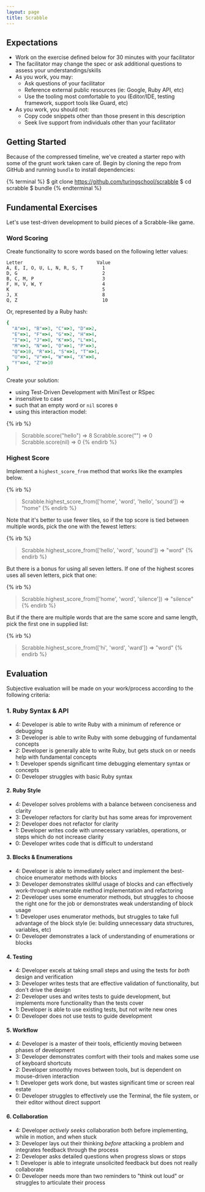```yaml
---
layout: page
title: Scrabble
---
```


## Expectations

* Work on the exercise defined below for 30 minutes with your facilitator
* The facilitator may change the spec or ask additional questions to assess your understandings/skills
* As you work, you may:
  * Ask questions of your facilitator
  * Reference external public resources (ie: Google, Ruby API, etc)
  * Use the tooling most comfortable to you (Editor/IDE, testing framework, support tools like Guard, etc)
* As you work, you should not:
  * Copy code snippets other than those present in this description
  * Seek live support from individuals other than your facilitator

## Getting Started

Because of the compressed timeline, we've created a starter repo with some of the grunt work taken care of. Begin by cloning the repo from GitHub and running `bundle` to install dependencies:

{% terminal %}
$ git clone https://github.com/turingschool/scrabble
$ cd scrabble
$ bundle
{% endterminal %}

## Fundamental Exercises

Let's use test-driven development to build pieces of a Scrabble-like game.

### Word Scoring

Create functionality to score words based on the following letter values:

```plain
Letter                           Value
A, E, I, O, U, L, N, R, S, T       1
D, G                               2
B, C, M, P                         3
F, H, V, W, Y                      4
K                                  5
J, X                               8
Q, Z                               10
```

Or, represented by a Ruby hash:

```ruby
{
  "A"=>1, "B"=>3, "C"=>3, "D"=>2,
  "E"=>1, "F"=>4, "G"=>2, "H"=>4,
  "I"=>1, "J"=>8, "K"=>5, "L"=>1,
  "M"=>3, "N"=>1, "O"=>1, "P"=>3,
  "Q"=>10, "R"=>1, "S"=>1, "T"=>1,
  "U"=>1, "V"=>4, "W"=>4, "X"=>8,
  "Y"=>4, "Z"=>10
}
```

Create your solution:

* using Test-Driven Development with MiniTest or RSpec
* insensitive to case
* such that an empty word or `nil` scores `0`
* using this interaction model:

{% irb %}
> Scrabble.score("hello")
=> 8
> Scrabble.score("")
=> 0
> Scrabble.score(nil)
=> 0
{% endirb %}

### Highest Score

Implement a `highest_score_from` method that works like the examples below.

{% irb %}
> Scrabble.highest_score_from(['home', 'word', 'hello', 'sound'])
=> "home"
{% endirb %}

Note that it's better to use fewer tiles, so if the top score is tied between multiple words, pick the one with the fewest letters:

{% irb %}
> Scrabble.highest_score_from(['hello', 'word', 'sound'])
=> "word"
{% endirb %}

But there is a bonus for using all seven letters. If one of the highest scores uses all seven letters, pick that one:

{% irb %}
> Scrabble.highest_score_from(['home', 'word', 'silence'])
=> "silence"
{% endirb %}

But if the there are multiple words that are the same score and same length, pick the first one in supplied list:

{% irb %}
> Scrabble.highest_score_from(['hi', 'word', 'ward'])
=> "word"
{% endirb %}

## Evaluation

Subjective evaluation will be made on your work/process according to the following criteria:

### 1. Ruby Syntax & API

* 4: Developer is able to write Ruby with a minimum of reference or debugging
* 3: Developer is able to write Ruby with some debugging of fundamental concepts
* 2: Developer is generally able to write Ruby, but gets stuck on or needs help with fundamental concepts
* 1: Developer spends significant time debugging elementary syntax or concepts
* 0: Developer struggles with basic Ruby syntax

#### 2. Ruby Style

* 4: Developer solves problems with a balance between conciseness and clarity
* 3: Developer refactors for clarity but has some areas for improvement
* 2: Developer does not refactor for clarity
* 1: Developer writes code with unnecessary variables, operations, or steps which do not increase clarity
* 0: Developer writes code that is difficult to understand

#### 3. Blocks & Enumerations

* 4: Developer is able to immediately select and implement the best-choice enumerator methods with blocks
* 3: Developer demonstrates skillful usage of blocks and can effectively work-through enumerable method implementation and refactoring
* 2: Developer uses some enumerator methods, but struggles to choose the right one for the job or demonstrates weak understanding of block usage
* 1: Developer uses enumerator methods, but struggles to take full advantage of the block style (ie: building unnecessary data structures, variables, etc)
* 0: Developer demonstrates a lack of understanding of enumerations or blocks

#### 4. Testing

* 4: Developer excels at taking small steps and using the tests for *both* design and verification
* 3: Developer writes tests that are effective validation of functionality, but don't drive the design
* 2: Developer uses and writes tests to guide development, but implements more functionality than the tests cover
* 1: Developer is able to use existing tests, but not write new ones
* 0: Developer does not use tests to guide development

#### 5. Workflow

* 4: Developer is a master of their tools, efficiently moving between phases of development
* 3: Developer demonstrates comfort with their tools and makes some use of keyboard shortcuts
* 2: Developer smoothly moves between tools, but is dependent on mouse-driven interaction
* 1: Developer gets work done, but wastes significant time or screen real estate
* 0: Developer struggles to effectively use the Terminal, the file system, or their editor without direct support

#### 6. Collaboration

* 4: Developer *actively seeks* collaboration both before implementing, while in motion, and when stuck
* 3: Developer lays out their thinking *before* attacking a problem and integrates feedback through the process
* 2: Developer asks detailed questions when progress slows or stops
* 1: Developer is able to integrate unsolicited feedback but does not really collaborate
* 0: Developer needs more than two reminders to "think out loud" or struggles to articulate their process
